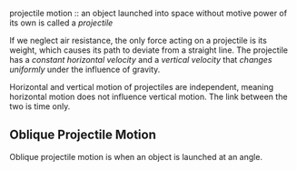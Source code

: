projectile motion :: an object launched into space without motive power of its own is called a *projectile*

If we neglect air resistance, the only force acting on a projectile is its weight, which causes its path to deviate from a straight line.
The projectile has a *constant horizontal velocity* and a *vertical velocity* that *changes uniformly* under the influence of gravity.

Horizontal and vertical motion of projectiles are independent, meaning horizontal motion does not influence vertical motion. The link between the two is time only.

## Oblique Projectile Motion

Oblique projectile motion is when an object is launched at an angle. 
